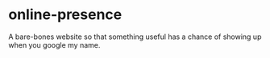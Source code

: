 # online-presence

A bare-bones website so that something useful has a chance of showing up when you google my name. 